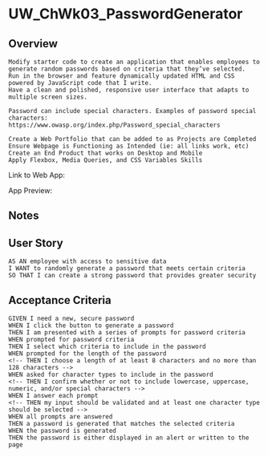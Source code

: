 # UW_ChWk03_PasswordGenerator
## Overview
```
Modify starter code to create an application that enables employees to generate random passwords based on criteria that they’ve selected. 
Run in the browser and feature dynamically updated HTML and CSS powered by JavaScript code that I write. 
Have a clean and polished, responsive user interface that adapts to multiple screen sizes.

Password can include special characters. Examples of password special characters: https://www.owasp.org/index.php/Password_special_characters

Create a Web Portfolio that can be added to as Projects are Completed
Ensure Webpage is Functioning as Intended (ie: all links work, etc)
Create an End Product that works on Desktop and Mobile
Apply Flexbox, Media Queries, and CSS Variables Skills

```
Link to Web App: <!-- REPLACE W/LINK -->

App Preview:
<!-- ![My Portfolio Screenshot](./Images/MyPortfolioScreenShot.png "My Portfolio Screenshot") -->

## Notes

<!-- INSERT NOTES ON PROJECT  ~  I started with bare-bones html content. After establishing the elements I wanted on the page, the majority of the time was spent formatting with flexbox and adding UI perks (like mobile compatability and opacity changes when a link is hovered over). This was challenging, but rewarding to see everything comne together on my first web-app from scratch. All pictures and icons used are free-to-use. :) -->


## User Story

```
AS AN employee with access to sensitive data
I WANT to randomly generate a password that meets certain criteria
SO THAT I can create a strong password that provides greater security
```

## Acceptance Criteria

```
GIVEN I need a new, secure password
WHEN I click the button to generate a password
THEN I am presented with a series of prompts for password criteria
WHEN prompted for password criteria
THEN I select which criteria to include in the password
WHEN prompted for the length of the password
<!-- THEN I choose a length of at least 8 characters and no more than 128 characters -->
WHEN asked for character types to include in the password
<!-- THEN I confirm whether or not to include lowercase, uppercase, numeric, and/or special characters -->
WHEN I answer each prompt
<!-- THEN my input should be validated and at least one character type should be selected -->
WHEN all prompts are answered
THEN a password is generated that matches the selected criteria
WHEN the password is generated
THEN the password is either displayed in an alert or written to the page
```



<!-- # 03 JavaScript: Password Generator

## Your Task

This week's Challenge requires you to modify starter code to create an application that enables employees to generate random passwords based on criteria that they’ve selected. This app will run in the browser and will feature dynamically updated HTML and CSS powered by JavaScript code that you write. It will have a clean and polished, responsive user interface that adapts to multiple screen sizes.

The password can include special characters. If you’re unfamiliar with these, see this [list of password special characters](https://www.owasp.org/index.php/Password_special_characters) from the OWASP Foundation.

## User Story

```
AS AN employee with access to sensitive data
I WANT to randomly generate a password that meets certain criteria
SO THAT I can create a strong password that provides greater security
```

## Acceptance Criteria

```
GIVEN I need a new, secure password
WHEN I click the button to generate a password
THEN I am presented with a series of prompts for password criteria
WHEN prompted for password criteria
THEN I select which criteria to include in the password
WHEN prompted for the length of the password
THEN I choose a length of at least 8 characters and no more than 128 characters
WHEN asked for character types to include in the password
THEN I confirm whether or not to include lowercase, uppercase, numeric, and/or special characters
WHEN I answer each prompt
THEN my input should be validated and at least one character type should be selected
WHEN all prompts are answered
THEN a password is generated that matches the selected criteria
WHEN the password is generated
THEN the password is either displayed in an alert or written to the page
```

## Mock-Up

The following image shows the web application's appearance and functionality:

![The Password Generator application displays a red button to "Generate Password".](./Assets/03-javascript-homework-demo.png)

## Grading Requirements

> **Note**: If a Challenge assignment submission is marked as “0”, it is considered incomplete and will not count towards your graduation requirements. Examples of incomplete submissions include the following:
>
> * A repository that has no code
>
> * A repository that includes a unique name but nothing else
>
> * A repository that includes only a README file but nothing else
>
> * A repository that only includes starter code

This Challenge is graded based on the following criteria: 

### Technical Acceptance Criteria: 40%

* Satisfies all of the preceding acceptance criteria.

### Deployment: 32%

* Application deployed at live URL.

* Application loads with no errors.

* Application GitHub URL submitted.

* GitHub repository that contains application code.

### Application Quality: 15%

* Application user experience is intuitive and easy to navigate.

* Application user interface style is clean and polished.

* Application resembles the mock-up functionality provided in the Challenge instructions.

### Repository Quality: 13%

* Repository has a unique name.

* Repository follows best practices for file structure and naming conventions.

* Repository follows best practices for class/id naming conventions, indentation, quality comments, etc.

* Repository contains multiple descriptive commit messages.

* Repository contains quality readme file with description, screenshot, and link to deployed application.

## Review

You are required to submit the following for review:

* The URL of the deployed application.

* The URL of the GitHub repository, with a unique name and a readme describing the project.

- - -
© 2022 Trilogy Education Services, LLC, a 2U, Inc. brand. Confidential and Proprietary. All Rights Reserved.  -->
